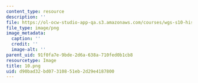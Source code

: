 ```yaml
---
content_type: resource
description: ''
file: https://ol-ocw-studio-app-qa.s3.amazonaws.com/courses/wgs-s10-history-of-women-in-science-and-engineering-fall-2017/d90bad32bd07310851eb2d29e4187800_10.png
file_type: image/png
image_metadata:
  caption: ''
  credit: ''
  image-alt: ''
parent_uid: 91f0fa7e-9bde-2d6a-638a-710fed0b1cb8
resourcetype: Image
title: 10.png
uid: d90bad32-bd07-3108-51eb-2d29e4187800
---
```

